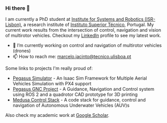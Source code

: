 ### Hi there 👋

I am currently a PhD student at [Institute for Systems and Robotics (ISR-Lisbon)](https://welcome.isr.tecnico.ulisboa.pt/projects_cat/dsor/), a research institute of [Instituto Superior Técnico](https://tecnico.ulisboa.pt/en), Portugal. My current work results from the intersection of control, navigation and vision of multirotor vehicles. Checkout my [LinkedIn](https://www.linkedin.com/in/marcelo-jacinto/) profile to see my latest work.

- 🤖 I’m currently working on control and navigation of multirotor vehicles (drones)
- 📫 How to reach me: marcelo.jacinto@tecnico.ulisboa.pt

Some links to projects I'm really proud of:
- [Pegasus Simulator](https://github.com/PegasusSimulator/PegasusSimulator) - An Isaac Sim Framework for Multiple Aerial Vehicles Simulation with PX4 support
- [Pegasus GNC Project](https://github.com/PegasusResearch) - A Guidance, Navigation and Control system using ROS 2 and a quadrotor CAD prototype for 3D printing
- [Medusa Control Stack](https://github.com/dsor-isr/medusa_simulation) - A code stack for guidance, control and navigation of Autonomous Underwater Vehicles (AUV)s

Also check my academic work at [Google Scholar](https://scholar.google.com/citations?user=tVPo_z0AAAAJ&hl=en).
